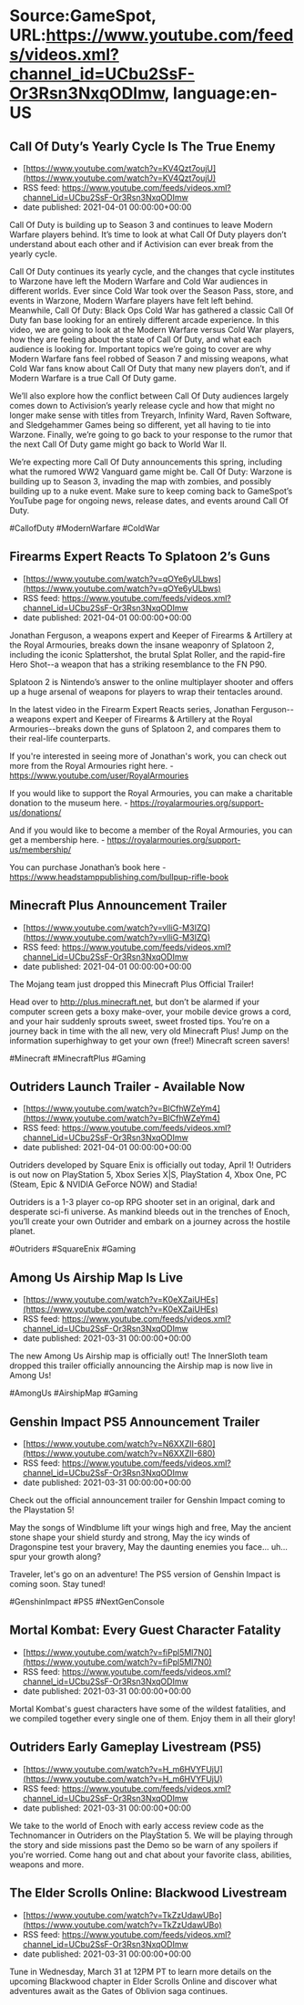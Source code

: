 # Source:GameSpot, URL:https://www.youtube.com/feeds/videos.xml?channel_id=UCbu2SsF-Or3Rsn3NxqODImw, language:en-US

## Call Of Duty’s Yearly Cycle Is The True Enemy
 - [https://www.youtube.com/watch?v=KV4Qzt7oujU](https://www.youtube.com/watch?v=KV4Qzt7oujU)
 - RSS feed: https://www.youtube.com/feeds/videos.xml?channel_id=UCbu2SsF-Or3Rsn3NxqODImw
 - date published: 2021-04-01 00:00:00+00:00

Call Of Duty is building up to Season 3 and continues to leave Modern Warfare players behind. It’s time to look at what Call Of Duty players don’t understand about each other and if Activision can ever break from the yearly cycle. 

Call Of Duty continues its yearly cycle, and the changes that cycle institutes to Warzone have left the Modern Warfare and Cold War audiences in different worlds. Ever since Cold War took over the Season Pass, store, and events in Warzone, Modern Warfare players have felt left behind. Meanwhile, Call Of Duty: Black Ops Cold War has gathered a classic Call Of Duty fan base looking for an entirely different arcade experience. In this video, we are going to look at the Modern Warfare versus Cold War players, how they are feeling about the state of Call Of Duty, and what each audience is looking for. Important topics we’re going to cover are why Modern Warfare fans feel robbed of Season 7 and missing weapons, what Cold War fans know about Call Of Duty that many new players don’t, and if Modern Warfare is a true Call Of Duty game. 

We’ll also explore how the conflict between Call Of Duty audiences largely comes down to Activision’s yearly release cycle and how that might no longer make sense with titles from Treyarch, Infinity Ward, Raven Software, and Sledgehammer Games being so different, yet all having to tie into Warzone. Finally, we’re going to go back to your response to the rumor that the next Call Of Duty game might go back to World War II. 

We’re expecting more Call Of Duty announcements this spring, including what the rumored WW2 Vanguard game might be. Call Of Duty: Warzone is building up to Season 3, invading the map with zombies, and possibly building up to a nuke event. Make sure to keep coming back to GameSpot’s YouTube page for ongoing news, release dates, and events around Call Of Duty.

#CallofDuty #ModernWarfare #ColdWar

## Firearms Expert Reacts To Splatoon 2’s Guns
 - [https://www.youtube.com/watch?v=qOYe6yULbws](https://www.youtube.com/watch?v=qOYe6yULbws)
 - RSS feed: https://www.youtube.com/feeds/videos.xml?channel_id=UCbu2SsF-Or3Rsn3NxqODImw
 - date published: 2021-04-01 00:00:00+00:00

Jonathan Ferguson, a weapons expert and Keeper of Firearms & Artillery at the Royal Armouries, breaks down the insane weaponry of Splatoon 2, including the iconic Splattershot, the brutal Splat Roller, and the rapid-fire Hero Shot--a weapon that has a striking resemblance to the FN P90.

Splatoon 2 is Nintendo’s answer to the online multiplayer shooter and offers up a huge arsenal of weapons for players to wrap their tentacles around.

In the latest video in the Firearm Expert Reacts series, Jonathan Ferguson--a weapons expert and Keeper of Firearms & Artillery at the Royal Armouries--breaks down the guns of Splatoon 2, and compares them to their real-life counterparts.

If you're interested in seeing more of Jonathan's work, you can check out more from the Royal Armouries right here. - https://www.youtube.com/user/RoyalArmouries

If you would like to support the Royal Armouries, you can make a charitable donation to the museum here. - https://royalarmouries.org/support-us/donations/

And if you would like to become a member of the Royal Armouries, you can get a membership here. - https://royalarmouries.org/support-us/membership/

You can purchase Jonathan’s book here - https://www.headstamppublishing.com/bullpup-rifle-book

## Minecraft Plus Announcement Trailer
 - [https://www.youtube.com/watch?v=vlliG-M3IZQ](https://www.youtube.com/watch?v=vlliG-M3IZQ)
 - RSS feed: https://www.youtube.com/feeds/videos.xml?channel_id=UCbu2SsF-Or3Rsn3NxqODImw
 - date published: 2021-04-01 00:00:00+00:00

The Mojang team just dropped this Minecraft Plus Official Trailer! 

Head over to http://plus.minecraft.net​, but don’t be alarmed if your computer screen gets a boxy make-over, your mobile device grows a cord, and your hair suddenly sprouts sweet, sweet frosted tips. You’re on a journey back in time with the all new, very old Minecraft Plus! Jump on the information superhighway to get your own (free!) Minecraft screen savers!

#Minecraft #MinecraftPlus #Gaming

## Outriders Launch Trailer - Available Now
 - [https://www.youtube.com/watch?v=BICfhWZeYm4](https://www.youtube.com/watch?v=BICfhWZeYm4)
 - RSS feed: https://www.youtube.com/feeds/videos.xml?channel_id=UCbu2SsF-Or3Rsn3NxqODImw
 - date published: 2021-04-01 00:00:00+00:00

Outriders developed by Square Enix is officially out today, April 1! Outriders is out now on PlayStation 5, Xbox Series X|S, PlayStation 4, Xbox One, PC (Steam, Epic & NVIDIA GeForce NOW) and Stadia!

Outriders is a 1-3 player co-op RPG shooter set in an original, dark and desperate sci-fi universe. As mankind bleeds out in the trenches of Enoch, you’ll create your own Outrider and embark on a journey across the hostile planet.

#Outriders #SquareEnix #Gaming

## Among Us Airship Map Is Live
 - [https://www.youtube.com/watch?v=K0eXZaiUHEs](https://www.youtube.com/watch?v=K0eXZaiUHEs)
 - RSS feed: https://www.youtube.com/feeds/videos.xml?channel_id=UCbu2SsF-Or3Rsn3NxqODImw
 - date published: 2021-03-31 00:00:00+00:00

The new Among Us Airship map is officially out! The InnerSloth team dropped this trailer officially announcing the Airship map is now live in Among Us! 

#AmongUs #AirshipMap #Gaming

## Genshin Impact PS5 Announcement Trailer
 - [https://www.youtube.com/watch?v=N6XXZII-680](https://www.youtube.com/watch?v=N6XXZII-680)
 - RSS feed: https://www.youtube.com/feeds/videos.xml?channel_id=UCbu2SsF-Or3Rsn3NxqODImw
 - date published: 2021-03-31 00:00:00+00:00

Check out the official announcement trailer for Genshin Impact coming to the Playstation 5! 

May the songs of Windblume lift your wings high and free,
May the ancient stone shape your shield sturdy and strong,
May the icy winds of Dragonspine test your bravery,
May the daunting enemies you face... uh... spur your growth along?

Traveler, let's go on an adventure!
The PS5 version of Genshin Impact is coming soon. Stay tuned!

#GenshinImpact #PS5 #NextGenConsole

## Mortal Kombat: Every Guest Character Fatality
 - [https://www.youtube.com/watch?v=fiPpl5Ml7N0](https://www.youtube.com/watch?v=fiPpl5Ml7N0)
 - RSS feed: https://www.youtube.com/feeds/videos.xml?channel_id=UCbu2SsF-Or3Rsn3NxqODImw
 - date published: 2021-03-31 00:00:00+00:00

Mortal Kombat's guest characters have some of the wildest fatalities, and we compiled together every single one of them. Enjoy them in all their glory!

## Outriders Early Gameplay Livestream (PS5)
 - [https://www.youtube.com/watch?v=H_m6HVYFUjU](https://www.youtube.com/watch?v=H_m6HVYFUjU)
 - RSS feed: https://www.youtube.com/feeds/videos.xml?channel_id=UCbu2SsF-Or3Rsn3NxqODImw
 - date published: 2021-03-31 00:00:00+00:00

We take to the world of Enoch with early access review code as the Technomancer in Outriders on the PlayStation 5. We will be playing through the story and side missions past the Demo so be warn of any spoilers if you're worried. Come hang out and chat about your favorite class, abilities, weapons and more.

## The Elder Scrolls Online: Blackwood Livestream
 - [https://www.youtube.com/watch?v=TkZzUdawUBo](https://www.youtube.com/watch?v=TkZzUdawUBo)
 - RSS feed: https://www.youtube.com/feeds/videos.xml?channel_id=UCbu2SsF-Or3Rsn3NxqODImw
 - date published: 2021-03-31 00:00:00+00:00

Tune in Wednesday, March 31 at 12PM PT to learn more details on the upcoming Blackwood chapter in Elder Scrolls Online and discover what adventures await as the Gates of Oblivion saga continues.

